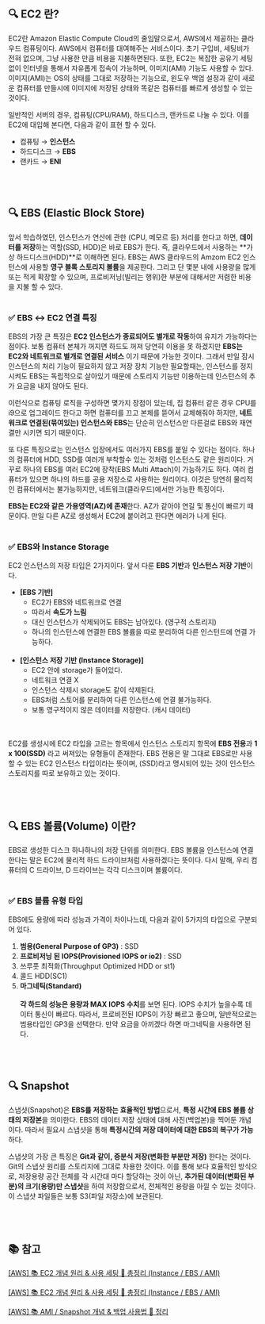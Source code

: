 ## 🔍 EC2 란?


EC2란 Amazon Elastic Compute Cloud의 줄임말으로서, AWS에서 제공하는 클라우드 컴퓨팅이다. AWS에서 컴퓨터를 대여해주는 서비스이다. 초기 구입비, 세팅비가 전혀 없으며, 그냥 사용한 만큼 비용을 지불하면된다. 또한, EC2는 복잡한 공유기 세팅없이 인터넷을 통해서 자유롭게 접속이 가능하며, 이미지(AMI) 기능도 사용할 수 있다. 이미지(AMI)는 OS의 상태를 그대로 저장하는 기능으로, 윈도우 백업 설정과 같이 새로운 컴퓨터를 만들시에 이미지에 저장된 상태와 똑같은 컴퓨터를 빠르게 생성할 수 있는 것이다.

일반적인 서버의 경우, 컴퓨팅(CPU/RAM), 하드디스크, 랜카드로 나눌 수 있다. 이를 EC2에 대입해 본다면, 다음과 같이 표현 할 수 있다.

- 컴퓨팅 → **인스턴스**
- 하드디스크 → **EBS**
- 랜카드 → **ENI**
<br></br>
<br></br>
## 🔍 **EBS (Elastic Block Store)**


앞서 학습하였던, 인스턴스가 연산에 관한 (CPU, 메모르 등) 처리를 한다고 하면, **데이터를 저장**하는 역할(SSD, HDD)은 바로 EBS가 한다. 즉, 클라우드에서 사용하는 **가상 하드디스크(HDD)**로 이해하면 된다. EBS는 AWS 클라우드의 Amzom EC2 인스턴스에 사용할 **영구 블록 스토리지 볼륨**을 제공한다. 그리고 단 몇분 내에 사용량을 많게 또는 적게 확장할 수 있으며, 프로비저닝(빌리는 행위)한 부분에 대해서만 저렴한 비용을 지불 할 수 있다.
<br></br>
### ✅ **EBS ↔ EC2 연결 특징**

EBS의 가장 큰 특징은 **EC2 인스턴스가 종료되어도 별개로 작동**하여 유지가 가능하다는 점이다. 보통 컴퓨터 본체가 꺼지면 하드도 꺼져 당연히 이용을 못 하겠지만 **EBS는 EC2와 네트워크로 별개로 연결된 서비스** 이기 때문에 가능한 것이다. 그래서 만일 잠시 인스턴스의 처리 기능이 필요하지 않고 저장 장치 기능만 필요할때는, 인스턴스를 정지시켜도 EBS는 독립적으로 살아있기 때문에 스토리지 기능만 이용하는데 인스턴스의 추가 요금을 내지 않아도 된다.

이런식으로 컴퓨팅 로직을 구성하면 몇가지 장점이 있는데, 집 컴퓨터 같은 경우 CPU를 i9으로 업그레이드 한다고 하면 컴퓨터를 끄고 본체를 뜯어서 교체해줘야 하지만, **네트워크로 연결된(묶여있는) 인스턴스와 EBS**는 단순히 인스턴스만 다른걸로 EBS와 재연결만 시키면 되기 때문이다. 

또 다른 특징으로는 인스턴스 입장에서도 여러가지 EBS를 붙일 수 있다는 점이다. 하나의 컴퓨터에 HDD, SSD를 여러개 부착할수 있는 것처럼 인스턴스도 같은 원리이다. 거꾸로 하나의 EBS를 여러 EC2에 장착(EBS Multi Attach)이 가능하기도 하다. 여러 컴퓨터가 있으면 하나의 하드를 공용 저장소로 사용하는 원리이다. 이것은 당연히 물리적인 컴퓨터에서는 불가능하지만, 네트워크(클라우드)에서만 가능한 특징이다.

**EBS는 EC2와 같은 가용영역(AZ)에 존재**한다. AZ가 같아야 연길 및 통신이 빠르기 때문이다. 만일 다른 AZ로 생성해서 EC2에 붙이려고 한다면 에러가 나게 된다.
<br></br>
### ✅ **EBS와 Instance Storage**

EC2 인스턴스의 저장 타입은 2가지이다. 앞서 다룬 **EBS 기반**과 **인스턴스 저장 기반**이다.

- **[EBS 기반]**
    - EC2가 EBS와 네트워크로 연결
    - 따라서 **속도가 느림**
    - 대신 인스턴스가 삭제되어도 EBS는 남아있다. (영구적 스토리지)
    - 하나의 인스턴스에 연결한 EBS 볼륨을 따로 분리하여 다른 인스턴드에 연결 가능하다.
<br></br>
- **[인스턴스 저장 기반 (Instance Storage)]**
    - EC2 안에 storage가 들어있다.
    - 네트워크 연결 X
    - 인스턴스 삭제시 storage도 같이 삭제된다.
    - EBS처럼 스토어를 분리하여 다른 인스턴스에 연결 불가능하다.
    - 보통 영구적이지 않은 데이터를 저장한다. (캐시 데이터)

<br></br>
EC2를 생성시에 EC2 타입을 고르는 항목에서 인스턴스 스토리지 항목에 **EBS 전용**과 **1 x 100(SSD)** 라고 써져있는 유형들이 존재한다. EBS 전용은 말 그대로 EBS로만 사용할 수 있는 EC2 인스턴스 타입이라는 뜻이며, (SSD)라고 명시되어 있는 것이 인스턴스 스토리지를 따로 보유하고 있는 것이다.
<br></br><br></br>
## 🔍 EBS 볼륨(Volume) 이란?


EBS로 생성한 디스크 하나하나의 저장 단위를 의미한다. EBS 볼륨을 인스턴스에 연결한다는 말은 EC2에 물리적 하드 드라이브처럼 사용하겠다는 뜻이다. 다시 말해, 우리 컴퓨터의 C 드라이브, D 드라이브는 각각 디스크이며 볼륨이다.
<br></br>
### ✅ **EBS 볼륨 유형 타입**

EBS에도 용량에 따라 성능과 가격이 차이나느데, 다음과 같이 5가지의 타입으로 구분되어 있다.

1. **범용(General Purpose of GP3)** : SSD
2. **프로비저닝 된 IOPS(Provisioned IOPS or io2)** : SSD
3. 쓰루풋 최적화(Throughput Optimized HDD or st1)
4. 콜드 HDD(SC1)
5. **마그네틱(Standard)**
<br></br>
**각 하드의 성능은 용량과 MAX IOPS 수치**를 보면 된다. IOPS 수치가 높을수록 데이터 통신이 빠르다. 따라서, 프로비전된 IOPS이 가장 빠르고 좋으며, 일반적으로는 범용타입인 GP3을 선택한다. 만약 요금을 아끼겠다 하면 마그네틱을 사용하면 된다.
<br></br><br></br>
## 🔍 Snapshot


스냅샷(Snapshot)은 **EBS를 저장하는 효율적인 방법**으로서, **특정 시간에 EBS 볼륨 상태의 저장본**을 의미한다. EBS의 데이터 저장 상태에 대해 사진(백업본)을 찍어둔 개념이다. 따라서 필요시 스냅샷을 통해 **특정시간의 저장 데이터에 대한 EBS의 복구가 가능**하다.

스냅샷의 가장 큰 특징은 **Git과 같이, 증분식 저장(변화한 부분만 저장)** 한다는 것이다. Git의 스냅샷 원리를 스토리지에 그대로 차용한 것이다. 이를 통해 보다 효율적인 방식으로, 저장용량 공간 전체를 각 시간대 마다 할당하는 것이 아닌, **추가된 데이터(변화된 부분)의 크기(용량)만 스냅샷**을 하여 저장함으로서, 전체적인 용량을 아낄 수 있는 것이다. 이 스냅샷 파일들은 보통 S3(파일 저장소)에 보관된다.
<br></br><br></br>
## 📚 참고

[[AWS] 📚 EC2 개념 원리 & 사용 세팅 💯 총정리 (Instance / EBS / AMI)](https://inpa.tistory.com/entry/AWS-%F0%9F%93%9A-EC2-%EA%B0%9C%EB%85%90-%EC%82%AC%EC%9A%A9-%EA%B5%AC%EC%B6%95-%EC%84%B8%ED%8C%85-%F0%9F%92%AF-%EC%A0%95%EB%A6%AC-%EC%9D%B8%EC%8A%A4%ED%84%B4%EC%8A%A4-EBS-AMI)

[[AWS] 📚 EC2 개념 원리 & 사용 세팅 💯 총정리 (Instance / EBS / AMI)](https://inpa.tistory.com/entry/AWS-%F0%9F%93%9A-EC2-%EA%B0%9C%EB%85%90-%EC%82%AC%EC%9A%A9-%EA%B5%AC%EC%B6%95-%EC%84%B8%ED%8C%85-%F0%9F%92%AF-%EC%A0%95%EB%A6%AC-%EC%9D%B8%EC%8A%A4%ED%84%B4%EC%8A%A4-EBS-AMI)

[[AWS] 📚 AMI / Snapshot 개념 & 백업 사용법 💯 정리](https://inpa.tistory.com/entry/AWS-%F0%9F%93%9A-AMI-Snapshot-%EA%B0%9C%EB%85%90-%EB%B0%B1%EC%97%85-%EC%82%AC%EC%9A%A9%EB%B2%95-%F0%9F%92%AF-%EC%A0%95%EB%A6%AC?category=947442)